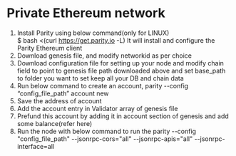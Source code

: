 # Private Ethereum network
1. Install Parity using below command(only for LINUX)<br>
    $ bash <(curl https://get.parity.io -L)
	It will install and configure the Parity Ethereum client
2. Download genesis file, and modify networkid as per choice
3. Download configuration file for setting up your node and modify chain 
	field to point to genesis file path downloaded above and set base_path to 	folder you want to set keep all your DB and chain data
4. Run below command to create an account,
	parity --config “config_file_path” account new
5. Save the address of account
6. Add the account entry in Validator array of genesis file
7. Prefund this account by adding it in account section of genesis and add some balance(refer here)
8. Run the node with below command to run the 
   parity --config "config_file_path" --jsonrpc-cors="all" --jsonrpc-apis="all" --jsonrpc-interface=all 
